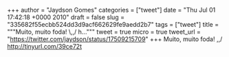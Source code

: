 
+++
author = "Jaydson Gomes"
categories = ["tweet"]
date = "Thu Jul 01 17:42:18 +0000 2010"
draft = false
slug = "335682f55ecbb524dd3d9acf662629fe9aedd2b7"
tags = ["tweet"]
title = """Muito, muito foda! &#92;,,/ h..."""
tweet = true
micro = true
tweet_url = "https://twitter.com/jaydson/status/17509215709"
+++
Muito, muito foda! \,,/ http://tinyurl.com/39ce72t
